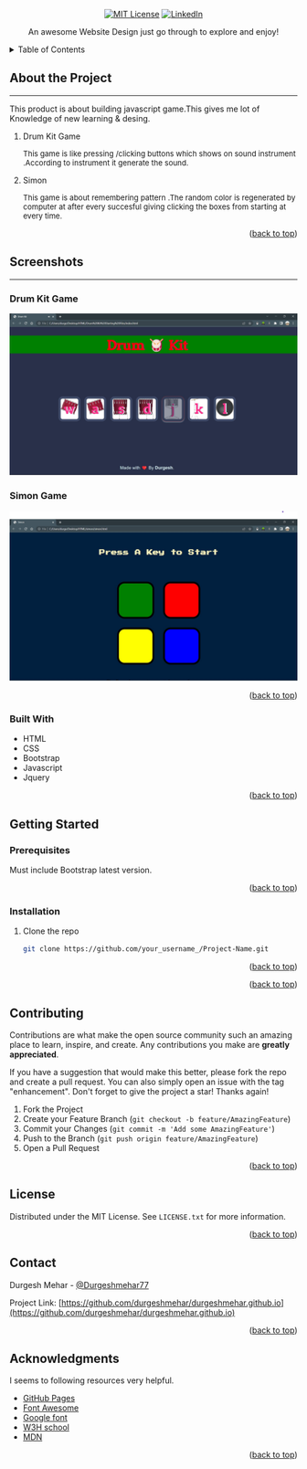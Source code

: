
<div align="center">

 [![MIT License][MIT-shield]][MIT-url]
 [![LinkedIn][linkedin-shield]][linkedin-url]

 
    
  <p align="center">
    An awesome Website Design just go through to explore and enjoy!
  <br />
</div>

<!-- TABLE OF CONTENTS -->

<details>
  <summary>Table of Contents</summary>
  <ol>
    <li>
      <a href="#about-the-project">About The Project</a>
      <ul>
        <li><a href="#screenshots">Screenshot</a></li>
        <li><a href="#built-with">Built With</a></li>
      </ul>
    </li>
    <li>
      <a href="#getting-started">Getting Started</a>
      <ul>
        <li><a href="#prerequisites">Prerequisites</a></li>
        <li><a href="#installation">Installation</a></li>
      </ul>
    </li>
    <li><a href="#contributing">Contributing</a></li>
    <li><a href="#license">License</a></li>
    <li><a href="#contact">Contact</a></li>
    <li><a href="#acknowledgments">Acknowledgments</a></li>
  </ol>
</details>

<!-- ABOUT THE PROJECT -->

## About the Project
<hr>

This product is about building javascript game.This gives me lot of Knowledge of new learning & desing.

1) Drum Kit Game

   <p style="font-size:13px">  This game is like pressing /clicking buttons which shows on sound instrument .According to instrument it generate the sound.</p>
2) Simon
   <p style="font-size:13px">  This game is about remembering pattern .The random color is regenerated by computer at after every succesful giving clicking the boxes from starting at every time.</p>


<p align="right">(<a href="#">back to top</a>)</p>

## Screenshots
<hr>

### Drum Kit Game
![Drum Kit](https://github.com/durgeshmehar/Javascript-game/blob/main/Drum%20Kit%20Starting%20Files/images/1%20drum%20kit.jpg?raw=true)
### Simon Game
![Simon ](https://github.com/durgeshmehar/Javascript-game/blob/main/simon/2%20simon.jpg?raw=true)


<p align="right">(<a href="#">back to top</a>)</p>

### Built With

<!-- * [![NEXT][Next.js]][Next-url] -->
* HTML
* CSS
* Bootstrap
* Javascript
* Jquery


<p align="right">(<a href="#">back to top</a>)</p>
<!-- GETTING STARTED -->

## Getting Started

### Prerequisites
Must include Bootstrap latest version.
<p align="right">(<a href="#">back to top</a>)</p>

### Installation


1. Clone the repo
   ```sh
   git clone https://github.com/your_username_/Project-Name.git
   ```

  <p align="right">(<a href="#">back to top</a>)</p>

<!-- USAGE EXAMPLES -->

<p align="right">(<a href="#">back to top</a>)</p>
<!-- CONTRIBUTING -->

## Contributing

Contributions are what make the open source community such an amazing place to learn, inspire, and create. Any contributions you make are **greatly appreciated**.

If you have a suggestion that would make this better, please fork the repo and create a pull request. You can also simply open an issue with the tag "enhancement".
Don't forget to give the project a star! Thanks again!

1. Fork the Project
2. Create your Feature Branch (`git checkout -b feature/AmazingFeature`)
3. Commit your Changes (`git commit -m 'Add some AmazingFeature'`)
4. Push to the Branch (`git push origin feature/AmazingFeature`)
5. Open a Pull Request

<p align="right">(<a href="#">back to top</a>)</p>

<!-- LICENSE -->
## License

Distributed under the MIT License. See `LICENSE.txt` for more information.

<p align="right">(<a href="#">back to top</a>)</p>
<!-- CONTACT -->

## Contact

Durgesh Mehar - [@Durgeshmehar77](https://twitter.com/Durgeshmehar77) 

Project Link: [https://github.com/durgeshmehar/durgeshmehar.github.io](https://github.com/durgeshmehar/durgeshmehar.github.io)

<p align="right">(<a href="#">back to top</a>)</p>

<!-- ACKNOWLEDGMENTS -->
## Acknowledgments

I seems to following resources very helpful.


* [GitHub Pages](https://pages.github.com)
* [Font Awesome](https://fontawesome.com)
* [Google font](https://react-icons.github.io/react-icons/search)
* [W3H school](https://www.w3schools.com/html/)
* [MDN](https://developer.mozilla.org/en-US/docs/Web/HTML)

<p align="right">(<a href="#">back to top</a>)</p>


<!-- <!-- MARKDOWN LINKS & IMAGES -->
[MIT-url]: https://github.com/durgeshmehar/durgeshmehar.github.io/blob/main/LICENSE.txt
[MIT-shield]: https://img.shields.io/badge/License-MIT-yellow.svg

[linkedin-shield]: https://img.shields.io/twitter/url?color=red&label=Linkedin&logoColor=yello&url=https%3A%2F%2Fstatic.licdn.com%2Fsc%2Fh%2F5bukxbhy9xsil5mb7c2wulfbx
[linkedin-url]: https://www.linkedin.com/in/durgeshmehar/

<!-- [Next.js]: https://img.icons8.com/color/512/html-5--v1.png
[Next-url]: https://img.icons8.com/color/512/html-5--v1.png -->
